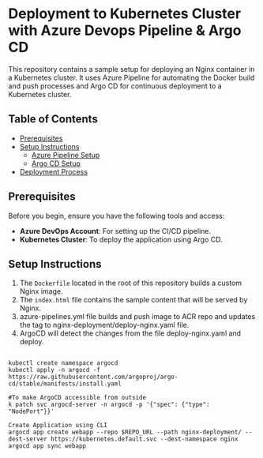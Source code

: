 # Deployment to Kubernetes Cluster with Azure Devops Pipeline & Argo CD

This repository contains a sample setup for deploying an Nginx container in a Kubernetes cluster. It uses Azure Pipeline for automating the Docker build and push processes and Argo CD for continuous deployment to a Kubernetes cluster.

## Table of Contents

- [Prerequisites](#prerequisites)
- [Setup Instructions](#setup-instructions)
  - [Azure Pipeline Setup](#azure-pipeline-setup)
  - [Argo CD Setup](#argo-cd-setup)
- [Deployment Process](#deployment-process)

## Prerequisites

Before you begin, ensure you have the following tools and access:

- **Azure DevOps Account**: For setting up the CI/CD pipeline.
- **Kubernetes Cluster**: To deploy the application using Argo CD.

## Setup Instructions

1. The `Dockerfile` located in the root of this repository builds a custom Nginx image.
2. The `index.html` file contains the sample content that will be served by Nginx.
3. azure-pipelines.yml file builds and push image to ACR repo and updates the tag to nginx-deployment/deploy-nginx.yaml file.
4. ArgoCD will detect the changes from the file deploy-nginx.yaml and deploy.

```ArgoCD setup

kubectl create namespace argocd
kubectl apply -n argocd -f https://raw.githubusercontent.com/argoproj/argo-cd/stable/manifests/install.yaml

#To make ArgoCD accessible from outside
k patch svc argocd-server -n argocd -p '{"spec": {"type": "NodePort"}}'

Create Application using CLI
argocd app create webapp --repo $REPO_URL --path nginx-deployment/ --dest-server https://kubernetes.default.svc --dest-namespace nginx
argocd app sync webapp
```




